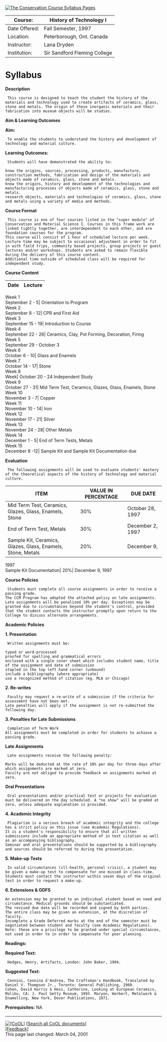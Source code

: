 [![The Conservation Course Syllabus Pages](syllabus.gif)](./)

Course:| History of Technology I  
---|---  
Date Offered:| Fall Semester, 1997  
Location:| Peterborough, Ont. Canada  
Instructor:| Lana Dryden  
Institution:| Sir Sandford Fleming College  
  
# Syllabus

**Description**

     This course is designed to teach the student the history of the materials and technology used to create artifacts of ceramics, glass, stone and metals. The origin of these inorganic materials and their fabrication into museum objects will be studies.
      

**Aim & Learning Outcomes**

    

**Aim:**

     To enable the students to understand the history and development of technology and material culture.
**Learning Outcomes:**

     Students will have demonstrated the ability to: 

    know the origins, sources, processing, products, manufacture, construction methods, fabrication and design of the materials and objects made of ceramics, glass, stone and metals.
    know the origins, history and development of the technologies and manufacturing processes of objects made of ceramics, glass, stone and metals.
    research objects, materials and technologies of ceramics, glass, stone and metals using a variety of media and methods.
      

**Course Format**

     This course is one of four courses listed in the "super module" of Conservation and Material Science I. Courses in this frame work are linked tightly together, are interdependent to each other, and are foundation courses for the program.
    This course will consist of 1 hour of scheduled lecture per week. Lecture time may be subject to occasional adjustment in order to fit in with field trips, community based projects, group projects or guest lectures and/or workshops. Students are asked to remain flexible during the delivery of this course content.
    Additional time outside of scheduled class will be required for independent study.
      

**Course Content**

      
Date| Lecture  
---|---  
Week 1  
September 2 - 5| Orientation to Program  
Week 2  
September 8 - 12| CPR and First Aid  
Week 3  
September 15 - 19| Introduction to Course  
Week 4  
September 22 - 26| Ceramics, Clay, Pot Forming, Decoration, Firing  
Week 5  
September 29 - October 3  
Week 6  
October 6 - 10| Glass and Enamels  
Week 7  
October 14 - 17| Stone  
Week 8  
Week| October 20 - 24 Independent Study  
Week 9  
October 27 - 31| Mid Term Test, Ceramics, Glazes, Glass, Enamels, Stone  
Week 10  
November 3 - 7| Copper  
Week 11  
November 10 - 14| Iron  
Week 12  
November 17 - 21| Silver  
Week 13  
November 24 - 28| Other Metals  
Week 14  
December 1 - 5| End of Term Tests, Metals  
Week 15  
December 8 -12| Sample Kit and Sample Kit Documentation due  
      

**Evaluation**

     The following assignments will be used to evaluate students' mastery of the theoretical aspects of the history of technology and material culture.
      
ITEM| VALUE IN PERCENTAGE| DUE DATE  
---|---|---  
Mid Term Test, Ceramics, Glazes, Glass, Enamels, Stone| 30%| October 28, 1997  
End of Term Test, Metals| 30%| December 2, 1997  
Sample Kit, Ceramics, Glazes, Glass, Enamels, Stone, Metals| 20%| December 9,
1997  
Sample Kit Documentation| 20%| December 9, 1997  
      

**Course Policies**

     Students must complete all course assignments in order to receive a passing grade.
    The CCM Program has adopted the attached policy on late assignments. Late assignments will be penalized 10% per day. Exceptions may be granted due to circumstances beyond the student's control, provided that the student contacts the instructor promptly upon return to the College to discuss alternate arrangements.
      

**Academic Policies**

    

**1\. Presentation**

     Written assignments must be: 

    typed or word-processed
    proofed for spelling and grammatical errors
    enclosed with a single cover sheet which includes student name, title of the assignment and date of submission
    stapled in the top left hand corner (unbound)
    include a bibliography (where appropriate)
    use a recognized method of citation (eg. MLA or Chicago)
**2\. Re-writes**

     Faculty may request a re-write of a submission if the criteria for assessment have not been met.
    Late penalties will apply if the assignment is not re-submitted the following day.
**3\. Penalties for Late Submissions**

     Completion of Term Work
    All assignments must be completed in order for students to achieve a passing grade. 

**Late Assignments**

     Late assignments receive the following penalty: 

    Marks will be deducted at the rate of 10% per day for three days after which assignments are marked at zero.
    Faculty are not obliged to provide feedback on assignments marked at zero.
**Oral Presentations**

     Oral presentations and/or practical test or projects for evaluation must be delivered on the day scheduled. A "no show" will be graded at zero, unless adequate explanation is provided.
**4\. Academic Integrity**

     Plagiarism is a serious breach of academic integrity and the college has a strict policy on this issue (see Academic Regulations).
    It is a student's responsibility to ensure that all written submissions include an appropriate method of in text citation as well as an accompanying bibliography.
    Seminar and oral presentations should be supported by a bibliography and sources should be referred to during the presentation.
**5\. Make-up Tests**

     In valid circumstances (ill-health, personal crisis), a student may be given a make-up test to compensate for one missed in class-time. Students must contact the instructor within seven days of the original test in order to request a make-up.
**6\. Extensions & GDFS**

    An extension may be granted to an individual student based on need and circumstance. Medical grounds should be substantiated.
    The revised due date will be recorded and signed by both parties.
    The entire class may be given an extension, at the discretion of faculty.
    Incomplete a Grade Deferred marks at the end of the semester must be negotiated between student and faculty (see Academic Regulations). Note: these are a privilege to be granted under special circumstances, not used in order to in order to compensate for poor planning.
      

**Readings:**

    

**Required Text:**

     Hodges, Henry, Artifacts, London: John Baker, 1994.
**Suggested Text:**

     Cennini, Cennina d'Andrea, The Craftsman's Handbook, Translated by Daniel V. Thompson Jr., Toronto: General Publishing, 1960.
    Cohen, David Harris & Hess, Catherine, Looking at European Ceramics,
    Malibu, CA: J. Paul Getty Museum, 1993. Maryon, Herbert, Metalwork & Enamelling, New York, Dover Publications, 1971.
      

**Prerequisites:** NA

####  
  
  
  

* * *

[![ \[CoOL\] ](/icons/sm_cool.gif)](/) [[Search all CoOL
documents]](/search.html)  
[[Feedback]](/cgi-bin/fb?/forms/coolfeed.html)  
This page last changed: March 04, 2001

